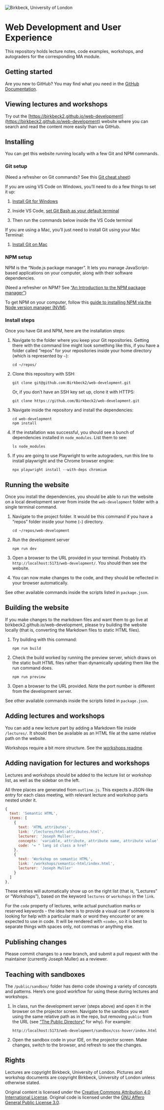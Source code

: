 ![Birkbeck, University of London](/birkbeck-logo.jpg)

# Web Development and User Experience

This repository holds lecture notes, code examples, workshops, and
autograders for the corresponding MA module.

## Getting started

Are you new to GitHub? You may find what you need in the [GitHub Documentation](https://docs.github.com/).

## Viewing lectures and workshops

Try out the
[https://birkbeck2.github.io/web-development](https://birkbeck2.github.io/web-development)
website where you can search and read the content more easily than via
GitHub.

## Installing

You can get this website running locally with a few Git and NPM commands.

### Git setup

(Need a refresher on Git commands? See this [Git cheat
sheet](https://training.github.com/downloads/github-git-cheat-sheet/))

If you are using VS Code on Windows, you’ll need to do a few things to set
it up:

1. [Install Git for Windows](https://gitforwindows.org/)

2. Inside VS Code, [set Git Bash as your
   default terminal](https://code.visualstudio.com/docs/sourcecontrol/intro-to-git#_git-bash-on-windows)

3. Then run the commands below inside the VS Code terminal

If you are using a Mac, you’ll just need to install Git using your Mac
Terminal:

1. [Install Git on Mac](https://git-scm.com/book/en/v2/Getting-Started-Installing-Git#_installing_on_macos)

### NPM setup

NPM is the “Node.js package manager”. It lets you manage JavaScript-based
applications on your computer, along with their software dependencies.

(Need a refresher on NPM? See [“An Introduction to the NPM package
manager”](https://nodejs.org/en/learn/getting-started/an-introduction-to-the-npm-package-manager))

To get NPM on your computer, follow this [guide to installing NPM via the
Node version manager (NVM)](https://www.freecodecamp.org/news/node-version-manager-nvm-install-guide/).

### Install steps

Once you have Git and NPM, here are the installation steps:

1. Navigate to the folder where you keep your Git repositories. Getting
   there with the command line might look something like this, if you have
   a folder called “repos” for your repositories inside your home
   directory (which is represented by `~`):

   ```
   cd ~/repos/
   ```

2. Clone this repository with SSH:

   ```
   git clone git@github.com:Birkbeck2/web-development.git
   ```

   Or, if you don’t have an SSH key set up, clone it with HTTPS:

   ```
   git clone https://github.com/Birkbeck2/web-development.git
   ```

3. Navigate inside the repository and install the dependencies:

   ```
   cd web-development
   npm install
   ```

4. If the installation was successful, you should see a bunch of
   dependencies installed in `node_modules`. List them to see:

   ```
   ls node_modules
   ```

5. If you are going to use Playwright to write autograders, run
   this line to install playwright and the Chrome browser engine:

   ```
   npx playwright install --with-deps chromium
   ```

## Running the website

Once you install the dependencies, you should be able to run the website
on a local development server from inside the `web-development` folder
with a single terminal command.

1. Navigate to the project folder. It would be this command if you have
   a “repos” folder inside your home (`~`) directory.

   ```
   cd ~/repos/web-development
   ```

2. Run the development server

   ```
   npm run dev
   ```

3. Open a browser to the URL provided in your terminal. Probably
   it’s `http://localhost:5173/web-development/`. You should then see the
   website.

4. You can now make changes to the code, and they should be reflected in
   your browser automatically.

See other available commands inside the scripts listed in `package.json`.

## Building the website

If you make changes to the markdown files and want them to go live at
birkbeck2.github.io/web-development, please try building the website
locally (that is, converting the Markdown files to static HTML files).

1. Try building with this command:

   ```
   npm run build
   ```

2. Check the build worked by running the preview server, which draws on
   the static built HTML files rather than dynamically updating them like
   the run command does.

   ```
   npm run preview
   ```

3. Open a browser to the URL provided. Note the port number is different
   from the development server.

See other available commands inside the scripts listed in `package.json`.

## Adding lectures and workshops

You can add a new lecture part by adding a Markdown file inside
`/lectures/`. It should then be available as an HTML file at the same
relative path on the website.

Workshops require a bit more structure. See the [workshops
readme](workshops/WORKSHOPS-README.md)

## Adding navigation for lectures and workshops

Lectures and workshops should be added to the lecture list or workshop
list, as well as the sidebar on the left.

All three places are generated from `outline.js`. This expects a JSON-like
entry for each class meeting, with relevant lecture and workshop parts
nested under it.

```js
{
  text: 'Semantic HTML',
  items: [
    {
      text: 'HTML attributes',
      link: '/lectures/html-attributes.html',
      lecturer: 'Joseph Muller',
      concepts: 'variable, attribute, attribute name, attribute value',
      code: '= " lang id class a href'
    },
    {
      text: 'Workshop on semantic HTML',
      link: '/workshops/semantic-html/index.html',
      lecturer: 'Joseph Muller'
    }
  ]
},
```

These entries will automatically show up on the right list (that is,
“Lectures” or “Workshops”), based on the keyword `lectures` or `workshops`
in the `link`.

For the `code` property of lectures, write actual punctuation marks or
reserved keywords - the idea here is to provide a visual cue if someone
is looking for help with a particular mark or word they encounter or are
expected to use in code. It will be rendered with `<code>`, so it is
best to separate things with spaces only, not commas or anything else.

## Publishing changes

Please commit changes to a new branch, and submit a pull request with the
maintainer (currently Joseph Muller) as a reviewer.

## Teaching with sandboxes

The `/public/sandbox/` folder has demo code showing a variety of concepts
and patterns. Here’s one good workflow for using these during lectures and
workshops.

1. In class, run the development server (steps above) and open it in the
   browser on the projector screen. Navigate to the sandbox you want using
   the same relative path as in the repo, but removing `public` from the
   URL (see [“The Public
   Directory”](https://vitepress.dev/guide/asset-handling#the-public-directory)
   for why). For example:

   ```
   http://localhost:5173/web-development/sandbox/css-hover/index.html
   ```

2. Open the sandbox code in your IDE, on the projector screen. Make
   changes, switch to the browser, and refresh to see the changes.

## Rights

Lectures are copyright Birkbeck, University of London. Pictures and
workshop documents are copyright Birkbeck, University of London unless
otherwise stated.

Original content is licensed under the
[Creative Commons Attribution 4.0 International
License](http://creativecommons.org/licenses/by/4.0/).
Original code is licensed under the [GNU Affero General Public License
3.0](LICENSE.md).
